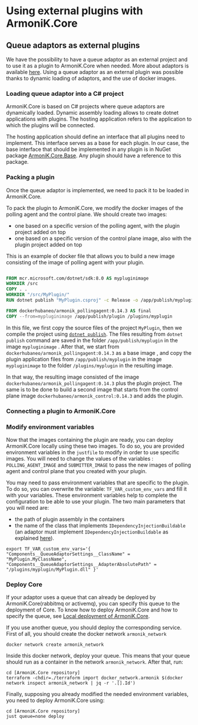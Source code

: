 # Using external plugins with ArmoniK.Core

## Queue adaptors as external plugins

We have the possibility to have a queue adaptor as an external project and to use it as a plugin to ArmoniK.Core when needed. More about adaptors is available [here](./4.adaptors.md). Using a queue adaptor as an external plugin was possible thanks to dynamic loading of adaptors, and the use of docker images.

### Loading queue adaptor into a C# project

ArmoniK.Core is based on C# projects where queue adaptors are dynamically loaded. Dynamic assembly loading allows to create dotnet applications with plugins. The hosting application refers to the application to which the plugins will be connected.

The hosting application should define an interface that all plugins need to implement. This interface serves as a base for each plugin. In our case, the base interface that should be implemented in any plugin is in NuGet package [ArmoniK.Core.Base](https://www.nuget.org/packages/ArmoniK.Core.Base/). Any plugin should have a reference to this package.

### Packing a plugin

Once the queue adaptor is implemented, we need to pack it to be loaded in ArmoniK.Core.

 To pack the plugin to ArmoniK.Core, we modify the docker images of the polling agent and the control plane. We should create two images:

- one based on a specific version of the polling agent, with the plugin project added on top
- one based on a specific version of the control plane image, also with the plugin project added on top

This is an example of docker file that allows you to build a new image consisting of the image of polling agent with your plugin.

```dockerfile

FROM mcr.microsoft.com/dotnet/sdk:8.0 AS mypluginimage
WORKDIR /src
COPY . .
WORKDIR "/src/MyPlugin/"
RUN dotnet publish "MyPlugin.csproj" -c Release -o /app/publish/myplugin /p:UseAppHost=false

FROM dockerhubaneo/armonik_pollingagent:0.14.3 AS final
COPY --from=mypluginimage /app/publish/plugin /plugins/myplugin
```

In this file, we first copy the source files of the project `MyPlugin`, then we compile the project using [`dotnet publish`](https://learn.microsoft.com/en-us/dotnet/core/tools/dotnet-publish). The files resulting from `dotnet publish` command are saved in the folder `/app/publish/myplugin` in the image `mypluginimage`  . After that, we start from `dockerhubaneo/armonik_pollingagent:0.14.3` as a base image , and copy the plugin application files from `/app/publish/myplugin` in the image  `mypluginimage` to the folder `/plugins/myplugin` in the resulting image.

In that way, the resulting image consisted of the image `dockerhubaneo/armonik_pollingagent:0.14.3` plus the plugin project. The same is to be done to build a second image that starts from the control plane image `dockerhubaneo/armonik_control:0.14.3` and adds the plugin.

### Connecting a plugin to ArmoniK.Core

### Modify environment variables

Now that the images containing the plugin are ready, you can deploy ArmoniK.Core locally using these two images. To do so, you are provided environment variables in the `justfile` to modify in order to use specific images. You will need to change the values of the variables : `POLLING_AGENT_IMAGE` and `SUBMITTER_IMAGE` to pass the new images of polling agent and control plane that you created with your plugin.

You may need to pass environment variables that are specific to the plugin. To do so, you can overwrite the variable: `TF_VAR_custom_env_vars` and fill it with your variables.  These environment variables help to complete the configuration to be able to use your plugin. The two main parameters that you will need are:

- the path of plugin assembly in the containers
- the name of the class that implements `IDependencyInjectionBuildable`
(an adaptor must implement `IDependencyInjectionBuildable` as explained [here](./4.adaptors.md#adaptor-dynamic-loading)).

```shell
export TF_VAR_custom_env_vars='{ "Components__QueueAdaptorSettings__ClassName" = "MyPlugin.MyClassName", "Components__QueueAdaptorSettings__AdapterAbsolutePath" = "/plugins/myplugin/MyPlugin.dll" }'
```

### Deploy Core

If your adaptor uses a queue that can already be deployed by ArmoniK.Core(rabbitmq or activemq), you can specify this queue to the deployment of Core. To know how to deploy ArmoniK.Core and how to specify the queue, see [Local deployment of ArmoniK.Core](../0.installation/1.local-deployment.md).

If you use another queue, you should deploy the corresponding service. First of all, you should create the docker network `armonik_network`

```shell
docker network create armonik_network
```

Inside this docker network, deploy your queue. This means that your queue should run as a container in the network `armonik_network`. After that, run:

```shell
cd [ArmoniK.Core repository]
terraform -chdir=./terraform import docker_network.armonik $(docker network inspect armonik_network | jq -r '.[].Id')
```

Finally, supposing you already modified the needed environment variables, you need to deploy ArmoniK.Core using:

```shell
cd [ArmoniK.Core repository]
just queue=none deploy
```
